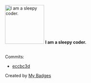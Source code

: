 <img src="https://my-badges.github.io/my-badges/sleepy-coder.png" alt="I am a sleepy coder." title="I am a sleepy coder." width="128">
<strong>I am a sleepy coder.</strong>
<br><br>

Commits:

- <a href="https://github.com/SaskyaPanchaud/DAI-Lab_HTTP-infrastructure/commit/eccbc3da19d8a4d368bd94c98382e034ac037900">eccbc3d</a>


Created by <a href="https://github.com/my-badges/my-badges">My Badges</a>